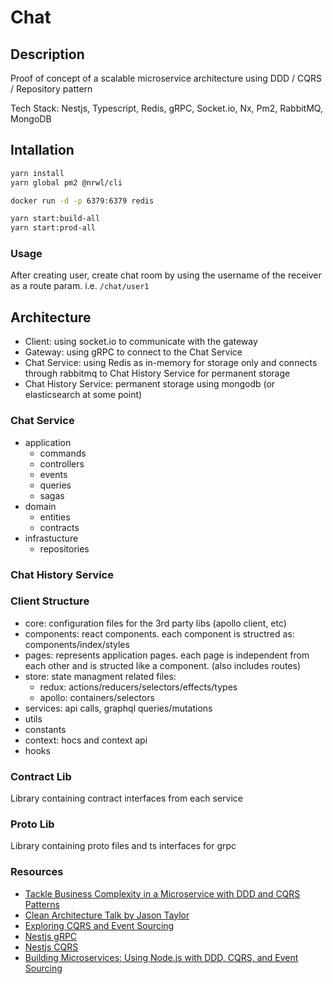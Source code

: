 # Chat

## Description

Proof of concept of a scalable microservice architecture using DDD / CQRS / Repository pattern

Tech Stack: Nestjs, Typescript, Redis, gRPC, Socket.io, Nx, Pm2, RabbitMQ, MongoDB

## Intallation
```bash
yarn install
yarn global pm2 @nrwl/cli

docker run -d -p 6379:6379 redis

yarn start:build-all
yarn start:prod-all
```

### Usage

After creating user, create chat room by using the username of the receiver as a route param. i.e. `/chat/user1`

## Architecture
 * Client: using socket.io to communicate with the gateway
 * Gateway: using gRPC to connect to the Chat Service
 * Chat Service: using Redis as in-memory for storage only and connects through rabbitmq to Chat History Service for permanent storage
 * Chat History Service: permanent storage using mongodb (or elasticsearch at some point)

### Chat Service 
 - application
   - commands
   - controllers
   - events
   - queries
   - sagas
 - domain
   - entities
   - contracts
 - infrastucture
   - repositories

### Chat History Service 

### Client Structure
 - core: configuration files for the 3rd party libs (apollo client, etc)
 - components: react components. each component is structred as: components/index/styles
 - pages: represents application pages. each page is independent from each other and is structed like a component. (also includes routes)
 - store: state managment related files:
   - redux: actions/reducers/selectors/effects/types
   - apollo: containers/selectors
 - services: api calls, graphql queries/mutations
 - utils
 - constants
 - context: hocs and context api
 - hooks
 
### Contract Lib 
  
Library containing contract interfaces from each service

### Proto Lib 
  
Library containing proto files and ts interfaces for grpc

### Resources
 - [Tackle Business Complexity in a Microservice with DDD and CQRS Patterns](https://docs.microsoft.com/en-us/dotnet/architecture/microservices/microservice-ddd-cqrs-patterns/)
 - [Clean Architecture Talk by Jason Taylor](https://www.youtube.com/watch?v=dK4Yb6-LxAk)
 - [Exploring CQRS and Event Sourcing](https://docs.microsoft.com/en-us/previous-versions/msp-n-p/jj554200(v=pandp.10))
 - [Nestjs gRPC](https://docs.nestjs.com/microservices/grpc)
 - [Nestjs CQRS](https://docs.nestjs.com/recipes/cqrs)
 - [Building Microservices: Using Node.js with DDD, CQRS, and Event Sourcing](https://medium.com/@qasimsoomro/building-microservices-using-node-js-with-ddd-cqrs-and-event-sourcing-part-1-of-2-52e0dc3d81df)

